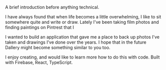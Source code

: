 A brief introduction before anything technical.

I have always found that when life becomes a little overwhelming, I like to sit somewhere quite and write or draw. Lately I've been taking film photos and finding paintings on Pintrest that I

I wanted to build an application that gave me a place to back up photos I've taken and drawings I've done over the years. I hope that in the future Dallery might become something similar to you too.

I enjoy creating, and would like to learn more how to do this with code. Built with Firebase, React, TypeScript.
